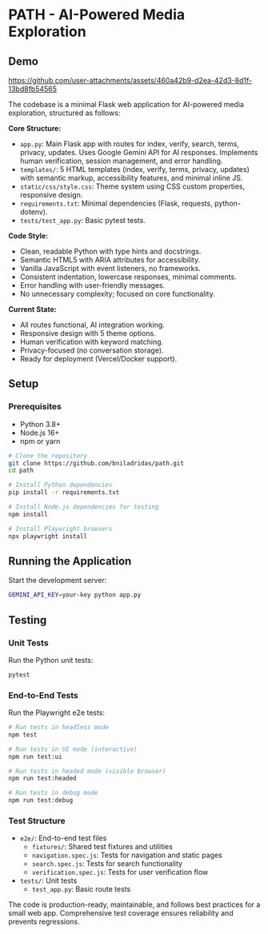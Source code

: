 # PATH - AI-Powered Media Exploration

## Demo

https://github.com/user-attachments/assets/460a42b9-d2ea-42d3-8d1f-13bd8fb54565



The codebase is a minimal Flask web application for AI-powered media exploration, structured as follows:

**Core Structure:**
- `app.py`: Main Flask app with routes for index, verify, search, terms, privacy, updates. Uses Google Gemini API for AI responses. Implements human verification, session management, and error handling.
- `templates/`: 5 HTML templates (index, verify, terms, privacy, updates) with semantic markup, accessibility features, and minimal inline JS.
- `static/css/style.css`: Theme system using CSS custom properties, responsive design.
- `requirements.txt`: Minimal dependencies (Flask, requests, python-dotenv).
- `tests/test_app.py`: Basic pytest tests.

**Code Style:**
- Clean, readable Python with type hints and docstrings.
- Semantic HTML5 with ARIA attributes for accessibility.
- Vanilla JavaScript with event listeners, no frameworks.
- Consistent indentation, lowercase responses, minimal comments.
- Error handling with user-friendly messages.
- No unnecessary complexity; focused on core functionality.

**Current State:**
- All routes functional, AI integration working.
- Responsive design with 5 theme options.
- Human verification with keyword matching.
- Privacy-focused (no conversation storage).
- Ready for deployment (Vercel/Docker support).

## Setup

### Prerequisites
- Python 3.8+
- Node.js 16+
- npm or yarn

```bash
# Clone the repository
git clone https://github.com/bniladridas/path.git
cd path

# Install Python dependencies
pip install -r requirements.txt

# Install Node.js dependencies for testing
npm install

# Install Playwright browsers
npx playwright install
```

## Running the Application

Start the development server:

```bash
GEMINI_API_KEY=your-key python app.py
```

## Testing

### Unit Tests
Run the Python unit tests:

```bash
pytest
```

### End-to-End Tests

Run the Playwright e2e tests:

```bash
# Run tests in headless mode
npm test

# Run tests in UI mode (interactive)
npm run test:ui

# Run tests in headed mode (visible browser)
npm run test:headed

# Run tests in debug mode
npm run test:debug
```

### Test Structure
- `e2e/`: End-to-end test files
  - `fixtures/`: Shared test fixtures and utilities
  - `navigation.spec.js`: Tests for navigation and static pages
  - `search.spec.js`: Tests for search functionality
  - `verification.spec.js`: Tests for user verification flow
- `tests/`: Unit tests
  - `test_app.py`: Basic route tests

The code is production-ready, maintainable, and follows best practices for a small web app. Comprehensive test coverage ensures reliability and prevents regressions.
